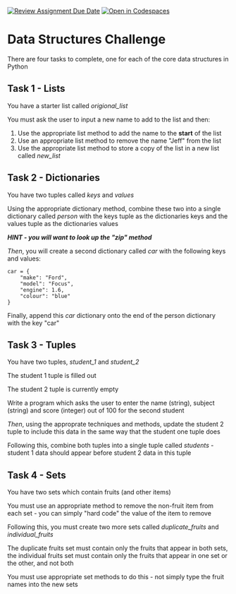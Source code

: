 [![Review Assignment Due Date](https://classroom.github.com/assets/deadline-readme-button-22041afd0340ce965d47ae6ef1cefeee28c7c493a6346c4f15d667ab976d596c.svg)](https://classroom.github.com/a/5Ulb2wWI)
[![Open in Codespaces](https://classroom.github.com/assets/launch-codespace-2972f46106e565e64193e422d61a12cf1da4916b45550586e14ef0a7c637dd04.svg)](https://classroom.github.com/open-in-codespaces?assignment_repo_id=15995290)
# Data Structures Challenge

There are four tasks to complete, one for each of the core data structures in Python

## Task 1 - Lists

You have a starter list called _origional_list_

You must ask the user to input a new name to add to the list and then:
1. Use the appropriate list method to add the name to the __start__ of the list
2. Use an appropriate list method to remove the name "Jeff" from the list
3. Use the appropriate list method to store a copy of the list in a new list called _new_list_

## Task 2 - Dictionaries

You have two tuples called _keys_ and _values_

Using the appropriate dictionary method, combine these two into a single dictionary called _person_ with the keys tuple as the dictionaries keys and the values tuple as the dictionaries values

_**HINT - you will want to look up the "zip" method**_

_Then_, you will create a second dictionary called _car_ with the following keys and values:

```
car = {
    "make": "Ford",
    "model": "Focus",
    "engine": 1.6,
    "colour": "blue"
}
```

Finally, append this _car_ dictionary onto the end of the person dictionary with the key "car"

## Task 3 - Tuples

You have two tuples, _student_1_ and _student_2_

The student 1 tuple is filled out

The student 2 tuple is currently empty

Write a program which asks the user to enter the name (string), subject (string) and score (integer) out of 100 for the second student

_Then_, using the approprate techniques and methods, update the student 2 tuple to include this data in the same way that the student one tuple does

Following this, combine both tuples into a single tuple called _students_ - student 1 data should appear before student 2 data in this tuple

## Task 4 - Sets

You have two sets which contain fruits (and other items)

You must use an appropriate method to remove the non-fruit item from each set - you can simply "hard code" the value of the item to remove

Following this, you must create two more sets called _duplicate_fruits_ and _individual_fruits_

The duplicate fruits set must contain only the fruits that appear in both sets, the individual fruits set must contain only the fruits that appear in one set or the other, and not both

You must use appropriate set methods to do this - not simply type the fruit names into the new sets